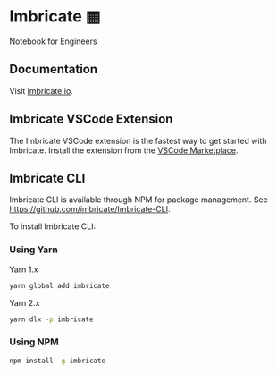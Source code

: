 # Imbricate ▦

Notebook for Engineers

## Documentation

Visit [imbricate.io](https://imbricate.io/).

## Imbricate VSCode Extension

The Imbricate VSCode extension is the fastest way to get started with Imbricate. Install the extension from the [VSCode Marketplace](https://marketplace.visualstudio.com/items?itemName=imbricate.imbricate).

## Imbricate CLI

Imbricate CLI is available through NPM for package management. See https://github.com/imbricate/Imbricate-CLI.

To install Imbricate CLI:

### Using Yarn

Yarn 1.x

```sh
yarn global add imbricate
```

Yarn 2.x

```sh
yarn dlx -p imbricate
```

### Using NPM

```sh
npm install -g imbricate
```
